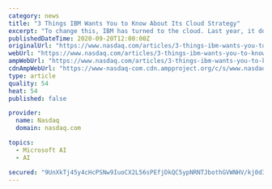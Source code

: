 ```yaml
---
category: news
title: "3 Things IBM Wants You to Know About Its Cloud Strategy"
excerpt: "To change this, IBM has turned to the cloud. Last year, it doubled down on the cloud by acquiring Red Hat for $34 billion. IBM also promoted Arvind Krishna, who previously headed the cloud and cognitive software division,"
publishedDateTime: 2020-09-20T12:00:00Z
originalUrl: "https://www.nasdaq.com/articles/3-things-ibm-wants-you-to-know-about-its-cloud-strategy-2020-09-20?time=1600602541"
webUrl: "https://www.nasdaq.com/articles/3-things-ibm-wants-you-to-know-about-its-cloud-strategy-2020-09-20?time=1600602541"
ampWebUrl: "https://www.nasdaq.com/articles/3-things-ibm-wants-you-to-know-about-its-cloud-strategy-2020-09-20?amp"
cdnAmpWebUrl: "https://www-nasdaq-com.cdn.ampproject.org/c/s/www.nasdaq.com/articles/3-things-ibm-wants-you-to-know-about-its-cloud-strategy-2020-09-20?amp"
type: article
quality: 54
heat: 54
published: false

provider:
  name: Nasdaq
  domain: nasdaq.com

topics:
  - Microsoft AI
  - AI

secured: "9UnXkTj45y4cHcPSNw9IuoCX2L56sPEfjDkQC5ypNRNTJbothGVWNHV/kj0d300H4nfS6MfOEaH4wZRFzcTy0xVwiHy3gd5PCagFGHTdcWMqH2gwbRmrrUmGAJn8cWH9R3fgz5c5BS1f0oohsyFKrFZ1/Z2N0oixEoQngaiTk42bfH10/QuCyzSIIriD6xB7cu3ZO/fKlKaAfi4fFsigl81PqbS37cl/ZyEeOFy29jIANKjAJ4iE81M/tMRLHvlyz6DRIIxKdX4VliMwhC64TaLCn0mWIidwpndCWQFvp145v+Um0aS05L+vKxIFkCjggcfYcQxFN7s3fGapyh3O+Um7P1GUECZGXXCNWJfdp/c=;tNKAh/X3DvOnUkjhIHmD5w=="
---
```


